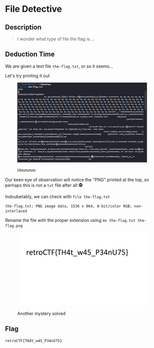 # File Detective

## Description

> I wonder what type of file the flag is....

## Deduction Time

We are given a text file `the-flag.txt`, or so it seems...

Let's try printing it out

<figure><img src="../../.gitbook/assets/image (2) (6).png" alt=""><figcaption><p>Hmmmm</p></figcaption></figure>

Our keen eye of observation will notice the "PNG" printed at the top, so perhaps this is not a `txt` file after all :detective:

Indoubetably, we can check with `file the-flag.txt`

```
the-flag.txt: PNG image data, 1536 x 864, 8-bit/color RGB, non-interlaced
```

Rename the file with the proper extension using `mv the-flag.txt the-flag.png`

<figure><img src="../../.gitbook/assets/image (32).png" alt=""><figcaption><p>Another mystery solved</p></figcaption></figure>

## Flag

`retroCTF{TH4t_w45_P34nU75}`
